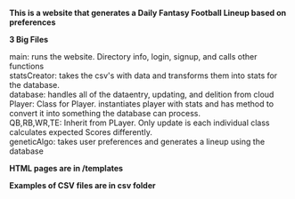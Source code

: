 <b>This is a website that generates a Daily Fantasy Football Lineup based on preferences</b>

<b>3 Big Files</b>

main: runs the website. Directory info, login, signup, and calls other functions
<br>
statsCreator: takes the csv's with data and transforms them into stats for the database.
<br>
database: handles all of the dataentry, updating, and delition from cloud
<br>
Player: Class for Player. instantiates player with stats and has method to convert it into something the database can process.
<br>
QB,RB,WR,TE: Inherit from PLayer. Only update is each individual class calculates expected Scores differently.
<br>
geneticAlgo: takes user preferences and generates a lineup using the database

<b>HTML pages are in /templates</b>

<b>Examples of CSV files are in csv folder</b>
